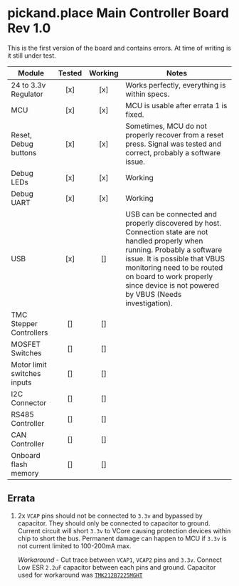 # pickand.place Main Controller Board Rev 1.0

This is the first version of the board and contains errors. At time of writing is it still under test.

| Module | Tested | Working | Notes |
|---|:---:|:---:|---|
| 24 to 3.3v Regulator | [x] | [x] | Works perfectly, everything is within specs. |
| MCU | [x] | [x] | MCU is usable after errata 1 is fixed. |
| Reset, Debug buttons | [x] | [x] | Sometimes, MCU do not properly recover from a reset press. Signal was tested and correct, probably a software issue. |
| Debug LEDs | [x] | [x] | Working |
| Debug UART | [x] | [x] | Working |
| USB | [x] | [] | USB can be connected and properly discovered by host. Connection state are not handled properly when running. Probably a software issue. It is possible that VBUS monitoring need to be routed on board to work properly since device is not powered by VBUS (Needs investigation). |
| TMC Stepper Controllers | [] | [] |  |
| MOSFET Switches | [] | [] |  |
| Motor limit switches inputs | [] | [] |  |
| I2C Connector | [] | [] |  |
| RS485 Controller | [] | [] |  |
| CAN Controller | [] | [] |  |
| Onboard flash memory | [] | [] |  |

## Errata 

1. 2x `VCAP` pins should not be connected to `3.3v` and bypassed by capacitor. They should only be connected to capacitor to ground. Current circuit will short `3.3v` to VCore causing protection devices within chip to short the bus. Permanent damage can happen to MCU if `3.3v` is not current limited to 100-200mA max.
    
    *Workaround* - Cut trace between `VCAP1`, `VCAP2` pins and `3.3v`. Connect Low ESR `2.2uF` capacitor between each pins and ground. Capacitor used for workaround was [`TMK212B7225MGHT`](https://www.digikey.ca/en/products/detail/TMK212B7225MGHT/587-6358-1-ND/9949944)
